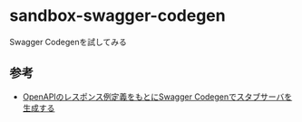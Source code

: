 sandbox-swagger-codegen
===

Swagger Codegenを試してみる

## 参考
- [OpenAPIのレスポンス例定義をもとにSwagger Codegenでスタブサーバを生成する](https://qiita.com/kymmt90/items/6a254669cd6c7f2b3cf1)
